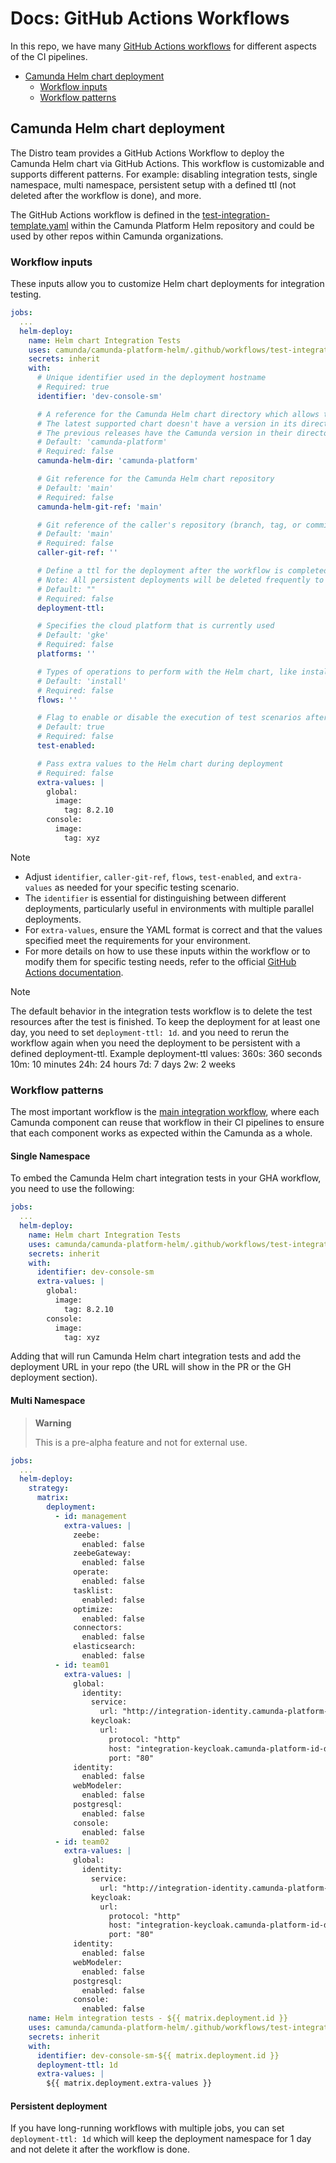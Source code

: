 # Docs: GitHub Actions Workflows

In this repo, we have many [GitHub Actions workflows](../.github/workflows) for different aspects
of the CI pipelines.

- [Camunda Helm chart deployment](#camunda-helm-chart-deployment)
  - [Workflow inputs](#workflow-inputs)
  - [Workflow patterns](#workflow-patterns)

## Camunda Helm chart deployment

The Distro team provides a GitHub Actions Workflow to deploy the Camunda Helm chart via GitHub Actions. This workflow is customizable and supports different patterns. For example: disabling integration tests, single namespace, multi namespace, persistent setup with a defined ttl (not deleted after the workflow is done), and more.

The GitHub Actions workflow is defined in the [test-integration-template.yaml](../.github/workflows/test-integration-template.yaml) within the Camunda Platform Helm repository and could be used by other repos within Camunda organizations.

### Workflow inputs

These inputs allow you to customize Helm chart deployments for integration testing.

```yaml
jobs:
  ...
  helm-deploy:
    name: Helm chart Integration Tests
    uses: camunda/camunda-platform-helm/.github/workflows/test-integration-template.yaml@main
    secrets: inherit
    with:
      # Unique identifier used in the deployment hostname
      # Required: true
      identifier: 'dev-console-sm'

      # A reference for the Camunda Helm chart directory which allows to test unreleased chagnes from Git repo.
      # The latest supported chart doesn't have a version in its directory name like `camunda-platform`.
      # The previous releases have the Camunda version in their directory name e.g. `camunda-platform-8.4`.
      # Default: 'camunda-platform'
      # Required: false
      camunda-helm-dir: 'camunda-platform'

      # Git reference for the Camunda Helm chart repository 
      # Default: 'main'
      # Required: false
      camunda-helm-git-ref: 'main'

      # Git reference of the caller's repository (branch, tag, or commit SHA) that initiated the workflow
      # Default: 'main'
      # Required: false
      caller-git-ref: ''

      # Define a ttl for the deployment after the workflow is completed
      # Note: All persistent deployments will be deleted frequently to save costs
      # Default: ""
      # Required: false
      deployment-ttl:

      # Specifies the cloud platform that is currently used
      # Default: 'gke'
      # Required: false
      platforms: ''

      # Types of operations to perform with the Helm chart, like install, upgrade
      # Default: 'install'
      # Required: false
      flows: ''

      # Flag to enable or disable the execution of test scenarios after Helm chart deployment
      # Default: true
      # Required: false
      test-enabled:

      # Pass extra values to the Helm chart during deployment
      # Required: false
      extra-values: |
        global:
          image:
            tag: 8.2.10
        console:
          image:
            tag: xyz
```

> [!NOTE]
> - Adjust `identifier`, `caller-git-ref`, `flows`, `test-enabled`, and `extra-values` as needed for your specific testing scenario.
> - The `identifier` is essential for distinguishing between different deployments, particularly useful in environments with multiple parallel deployments.
> - For `extra-values`, ensure the YAML format is correct and that the values specified meet the requirements for your environment.
> - For more details on how to use these inputs within the workflow or to modify them for specific testing needs, refer to the official [GitHub Actions documentation](https://docs.github.com/en/actions).

> [!NOTE]
> The default behavior in the integration tests workflow is to delete the test resources 
> after the test is finished. To keep the deployment for at least one day, you need to set `deployment-ttl: 1d`.
> and you need to rerun the workflow again when you need the deployment to be persistent with a defined deployment-ttl.
Example deployment-ttl values:
360s: 360 seconds
10m: 10 minutes
24h: 24 hours
7d: 7 days
2w: 2 weeks


### Workflow patterns

The most important workflow is the [main integration workflow](../.github/workflows/test-integration-template.yaml),
where each Camunda component can reuse that workflow in their CI pipelines to ensure that
each component works as expected within the Camunda as a whole.

#### Single Namespace

To embed the Camunda Helm chart integration tests in your GHA workflow, you need to use
the following:

```yaml
jobs:
  ...
  helm-deploy:
    name: Helm chart Integration Tests
    uses: camunda/camunda-platform-helm/.github/workflows/test-integration-template.yaml@main
    secrets: inherit
    with:
      identifier: dev-console-sm
      extra-values: |
        global:
          image:
            tag: 8.2.10
        console:
          image:
            tag: xyz
```

Adding that will run Camunda Helm chart integration tests and add the deployment URL
in your repo (the URL will show in the PR or the GH deployment section).

#### Multi Namespace

> **Warning**
>
> This is a pre-alpha feature and not for external use.

```yaml
jobs:
  ...
  helm-deploy:
    strategy:
      matrix:
        deployment:
          - id: management
            extra-values: |
              zeebe:
                enabled: false
              zeebeGateway:
                enabled: false
              operate:
                enabled: false
              tasklist:
                enabled: false
              optimize:
                enabled: false
              connectors:
                enabled: false
              elasticsearch:
                enabled: false
          - id: team01
            extra-values: |
              global:
                identity:
                  service:
                    url: "http://integration-identity.camunda-platform-id-dev-console-sm-main.svc.cluster.local:80/identity"
                  keycloak:
                    url:
                      protocol: "http"
                      host: "integration-keycloak.camunda-platform-id-dev-console-sm-main.svc.cluster.local"
                      port: "80"
              identity:
                enabled: false
              webModeler:
                enabled: false
              postgresql:
                enabled: false
              console:
                enabled: false
          - id: team02
            extra-values: |
              global:
                identity:
                  service:
                    url: "http://integration-identity.camunda-platform-id-dev-console-sm-main.svc.cluster.local:80/identity"
                  keycloak:
                    url:
                      protocol: "http"
                      host: "integration-keycloak.camunda-platform-id-dev-console-sm-main.svc.cluster.local"
                      port: "80"
              identity:
                enabled: false
              webModeler:
                enabled: false
              postgresql:
                enabled: false
              console:
                enabled: false
    name: Helm integration tests - ${{ matrix.deployment.id }}
    uses: camunda/camunda-platform-helm/.github/workflows/test-integration-template.yaml@main
    secrets: inherit
    with:
      identifier: dev-console-sm-${{ matrix.deployment.id }}
      deployment-ttl: 1d
      extra-values: |
        ${{ matrix.deployment.extra-values }}
```

#### Persistent deployment

If you have long-running workflows with multiple jobs, you can set `deployment-ttl: 1d` which will keep the deployment namespace for 1 day and not delete it after the workflow is done.
